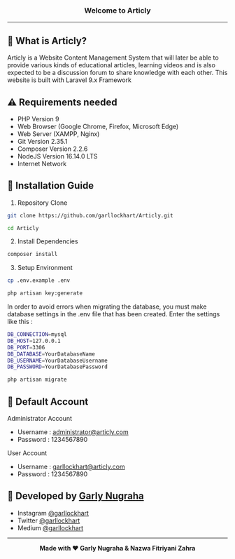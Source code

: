 ### <p align="center"><b>Welcome to Articly</b></p>

------------

## 🤔 What is Articly?

Articly is a Website Content Management System that will later be able to provide various kinds of educational articles, learning videos and is also expected to be a discussion forum to share knowledge with each other. This website is built with Laravel 9.x Framework

## ⚠️ Requirements needed

- PHP Version 9
- Web Browser (Google Chrome, Firefox, Microsoft Edge)
- Web Server (XAMPP,  Nginx)
- Git Version 2.35.1
- Composer Version 2.2.6
- NodeJS Version 16.14.0 LTS
- Internet Network

## 📕 Installation Guide

1. Repository Clone
```bash
git clone https://github.com/garllockhart/Articly.git
```
```bash
cd Articly
```

2. Install Dependencies
```bash
composer install
```

3. Setup Environment
```bash
cp .env.example .env
```
```bash
php artisan key:generate
```

In order to avoid errors when migrating the database, you must make database settings in the .env file that has been created. Enter the settings like this :
```bash
DB_CONNECTION=mysql
DB_HOST=127.0.0.1
DB_PORT=3306
DB_DATABASE=YourDatabaseName
DB_USERNAME=YourDatabaseUsername
DB_PASSWORD=YourDatabasePassword
```
```bash
php artisan migrate
```

## 👤 Default Account

Administrator Account
- Username : administrator@articly.com
- Password : 1234567890

User Account
- Username : garllockhart@articly.com
- Password : 1234567890


## 🧑 Developed by <a href="https://www.garllockhart.com">Garly Nugraha</a>

- Instagram <a href="https://www.instagram.com/garllockhart">@garllockhart</a>
- Twitter <a href="https://twitter.com/garllockhart">@garllockhart</a>
- Medium <a href="https://medium.com/@garllockhart">@garllockhart</a>

------------

<p align="center"><b>Made with ❤️ Garly Nugraha & Nazwa Fitriyani Zahra</b></p>
